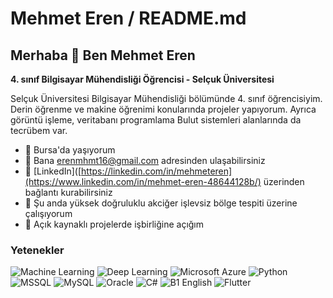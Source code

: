 # Mehmet Eren / README.md

## Merhaba 👋 Ben Mehmet Eren

**4. sınıf Bilgisayar Mühendisliği Öğrencisi - Selçuk Üniversitesi**

Selçuk Üniversitesi Bilgisayar Mühendisliği bölümünde 4. sınıf öğrencisiyim. Derin öğrenme ve makine öğrenimi konularında projeler yapıyorum. Ayrıca görüntü işleme, veritabanı programlama Bulut sistemleri alanlarında da tecrübem var. 

- 📍 Bursa'da yaşıyorum
- 📧 Bana [erenmhmt16@gmail.com](erenmhmt16@gmail.com) adresinden ulaşabilirsiniz
- 🔗 [LinkedIn]([https://linkedin.com/in/mehmeteren](https://www.linkedin.com/in/mehmet-eren-48644128b/) üzerinden bağlantı kurabilirsiniz
- 💼 Şu anda yüksek doğruluklu akciğer işlevsiz bölge tespiti üzerine çalışıyorum
- 🤝 Açık kaynaklı projelerde işbirliğine açığım

### Yetenekler

![Machine Learning](https://img.shields.io/badge/-Machine%20Learning-102230?logo=google&logoColor=white)
![Deep Learning](https://img.shields.io/badge/-Deep%20Learning-00599C?logo=numpy&logoColor=white)
![Microsoft Azure](https://img.shields.io/badge/-Microsoft%20Azure-0089D6?logo=microsoft-azure&logoColor=white)
![Python](https://img.shields.io/badge/-Python-3776AB?logo=python&logoColor=white)
![MSSQL](https://img.shields.io/badge/-MSSQL-CC2927?logo=microsoft-sql-server&logoColor=white)
![MySQL](https://img.shields.io/badge/-MySQL-4479A1?logo=mysql&logoColor=white)
![Oracle](https://img.shields.io/badge/-Oracle-F80000?logo=oracle&logoColor=white)
![C#](https://img.shields.io/badge/-C%23-239120?logo=c-sharp&logoColor=white)
![B1 English](https://img.shields.io/badge/-B1%20English-0078D4?logo=translate&logoColor=white)
![Flutter](https://img.shields.io/badge/-Flutter-02569B?logo=flutter&logoColor=white)
